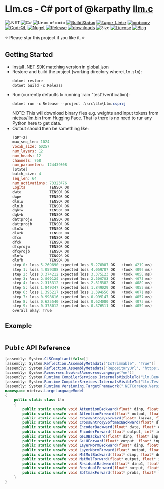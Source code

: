﻿# Llm.cs - C# port of @karpathy [llm.c](https://github.com/karpathy/llm.c)
![.NET](https://img.shields.io/badge/net8.0-5C2D91?logo=.NET&labelColor=gray)
![C#](https://img.shields.io/badge/12.0-239120?logo=csharp&logoColor=white&labelColor=gray)
![Lines of code](https://tokei.rs/b1/github/nietras/Llm.cs?category=code)
[![Build Status](https://github.com/nietras/Llm.cs/actions/workflows/dotnet.yml/badge.svg?branch=main)](https://github.com/nietras/Llm.cs/actions/workflows/dotnet.yml)
[![Super-Linter](https://github.com/nietras/Llm.cs/actions/workflows/super-linter.yml/badge.svg)](https://github.com/marketplace/actions/super-linter)
[![codecov](https://codecov.io/gh/nietras/Llm.cs/branch/main/graph/badge.svg?token=WN56CR3X0D)](https://codecov.io/gh/nietras/Llm.cs)
[![CodeQL](https://github.com/nietras/Llm.cs/workflows/CodeQL/badge.svg)](https://github.com/nietras/Llm.cs/actions?query=workflow%3ACodeQL)
[![Nuget](https://img.shields.io/nuget/v/Llm?color=purple)](https://www.nuget.org/packages/Llm/)
[![Release](https://img.shields.io/github/v/release/nietras/Llm.cs)](https://github.com/nietras/Llm.cs/releases/)
[![downloads](https://img.shields.io/nuget/dt/Llm)](https://www.nuget.org/packages/Llm)
![Size](https://img.shields.io/github/repo-size/nietras/Llm.cs.svg)
[![License](https://img.shields.io/github/license/nietras/Llm.cs)](https://github.com/nietras/Llm.cs/blob/main/LICENSE)
[![Blog](https://img.shields.io/badge/blog-nietras.com-4993DD)](https://nietras.com)

⭐ Please star this project if you like it. ⭐

## Getting Started

* Install [.NET SDK](https://dotnet.microsoft.com/en-us/download) matching
  version in [global.json](./global.json)
* Restore and build the project (working directory where `Llm.sln`):
  ```powershell
  dotnet restore
  dotnet build -c Release
  ```
* Run (currently defaults to running train "test"/verification):
  ```powershell
  dotnet run -c Release --project .\src\Llm\Llm.csproj
  ```
  NOTE: This will download binary files e.g. weights and input tokens from
  [nietras/llm.bin](https://huggingface.co/datasets/nietras/llm.bin) from
  Hugging Face. That is there is no need to run any Python here to get data.
* Output should then be something like:
  ```powershell
  [GPT-2]
  max_seq_len: 1024
  vocab_size: 50257
  num_layers: 12
  num_heads: 12
  channels: 768
  num_parameters: 124439808
  [State]
  batch_size: 4
  seq_len: 64
  num_activations: 73323776
  Logits           TENSOR OK
  dwte             TENSOR OK
  dwpe             TENSOR OK
  dln1w            TENSOR OK
  dln1b            TENSOR OK
  dqkvw            TENSOR OK
  dqkvb            TENSOR OK
  dattprojw        TENSOR OK
  dattprojb        TENSOR OK
  dln2w            TENSOR OK
  dln2b            TENSOR OK
  dfcw             TENSOR OK
  dfcb             TENSOR OK
  dfcprojw         TENSOR OK
  dfcprojb         TENSOR OK
  dlnfw            TENSOR OK
  dlnfb            TENSOR OK
  step 0: loss 5.269890 expected loss 5.270007 OK   (took 4219 ms)
  step 1: loss 4.059388 expected loss 4.059707 OK   (took 4099 ms)
  step 2: loss 3.374212 expected loss 3.375123 OK   (took 4050 ms)
  step 3: loss 2.800128 expected loss 2.800783 OK   (took 4073 ms)
  step 4: loss 2.315312 expected loss 2.315382 OK   (took 4089 ms)
  step 5: loss 1.849347 expected loss 1.849029 OK   (took 4052 ms)
  step 6: loss 1.395217 expected loss 1.394656 OK   (took 4071 ms)
  step 7: loss 0.998616 expected loss 0.999147 OK   (took 4057 ms)
  step 8: loss 0.625540 expected loss 0.624080 OK   (took 4073 ms)
  step 9: loss 0.378012 expected loss 0.376511 OK   (took 4059 ms)
  overall okay: True
  ```

## Example
```csharp

```

## Public API Reference
```csharp
[assembly: System.CLSCompliant(false)]
[assembly: System.Reflection.AssemblyMetadata("IsTrimmable", "True")]
[assembly: System.Reflection.AssemblyMetadata("RepositoryUrl", "https://github.com/nietras/Llm/")]
[assembly: System.Resources.NeutralResourcesLanguage("en")]
[assembly: System.Runtime.CompilerServices.InternalsVisibleTo("Llm.Benchmarks")]
[assembly: System.Runtime.CompilerServices.InternalsVisibleTo("Llm.Test")]
[assembly: System.Runtime.Versioning.TargetFramework(".NETCoreApp,Version=v8.0", FrameworkDisplayName=".NET 8.0")]
namespace nietras.LargeLanguageModel
{
    public static class Llm
    {
        public static unsafe void AttentionBackward(float* dinp, float* dpreatt, float* datt, float* dout, float* inp, float* att, int B, int T, int C, int NH) { }
        public static unsafe void AttentionForward(float* output, float* preatt, float* att, float* inp, int B, int T, int C, int NH) { }
        public static unsafe void CrossEntropyForward(float* losses, float* probs, int* targets, int B, int T, int V) { }
        public static unsafe void CrossEntropySoftmaxBackward(float* dlogits, float* dlosses, float* probs, int* targets, int B, int T, int V) { }
        public static unsafe void EncoderBackward(float* dwte, float* dwpe, float* dout, int* inp, int B, int T, int C) { }
        public static unsafe void EncoderForward(float* output, int* inp, float* wte, float* wpe, int B, int T, int C) { }
        public static unsafe void GeLUBackward(float* dinp, float* inp, float* dout, int N) { }
        public static unsafe void GeLUForward(float* output, float* inp, int N) { }
        public static unsafe void LayerNormBackward(float* dinp, float* dweight, float* dbias, float* dout, float* inp, float* weight, float* mean, float* rstd, int B, int T, int C) { }
        public static unsafe void LayerNormForward(float* output, float* mean, float* rstd, float* inp, float* weight, float* bias, int B, int T, int C) { }
        public static unsafe void MatMulBackward(float* dinp, float* dweight, float* dbias, float* dout, float* inp, float* weight, int B, int T, int C, int OC) { }
        public static unsafe void MatMulForward(float* output, float* inp, float* weight, float* bias, int B, int T, int C, int OC) { }
        public static unsafe void ResidualBackward(float* dinp1, float* dinp2, float* dout, int N) { }
        public static unsafe void ResidualForward(float* output, float* inp1, float* inp2, int N) { }
        public static unsafe void SoftmaxForward(float* probs, float* logits, int B, int T, int V) { }
    }
}
```
